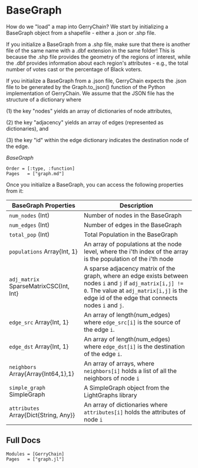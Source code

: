 # BaseGraph

How do we "load" a map into GerryChain? We start by initializing a BaseGraph
object from a shapefile - either a .json or .shp file.

If you initialize a BaseGraph from a .shp file, make sure that there is
another file of the same name with a .dbf extension in the same folder!
This is because the .shp file provides the geometry of the regions of interest,
while the .dbf provides information about each region's attributes - e.g.,
the total number of votes cast or the percentage of Black voters.

If you initialize a BaseGraph from a .json file, GerryChain expects the .json file
to be generated by the Graph.to_json() function of the Python implementation of GerryChain.
We assume that the JSON file has the structure of a dictionary where

(1) the key "nodes" yields an array of dictionaries of node attributes,

(2) the key "adjacency" yields an array of edges (represented as dictionaries), and

(3) the key "id" within the edge dictionary indicates the destination node of the edge.

*BaseGraph*

```@index
Order = [:type, :function]
Pages   = ["graph.md"]
```

Once you initialize a BaseGraph, you can access the following properties from it:

| BaseGraph Properties                       | Description                                                                              |
|--------------------------------------------|------------------------------------------------------------------------------------------|
| `num_nodes` (Int)                          | Number of nodes in the BaseGraph                                                         |
| `num_edges` (Int)                          | Number of edges in the BaseGraph                                                         |
| `total_pop` (Int)                          | Total Population in the BaseGraph                                                        |
| `populations` Array{Int, 1}                | An array of populations at the node level, where the i'th index of the array is the population of the i'th node |
| `adj_matrix` SparseMatrixCSC{Int, Int}     | A sparse adjacency matrix of the graph, where an edge exists between nodes `i` and `j` if `adj_matrix[i,j] != 0`. The value at `adj_matrix[i,j]` is the edge id of the edge that connects nodes `i` and `j`. |
| `edge_src` Array{Int, 1}                   | An array of length(num_edges) where `edge_src[i]` is the source of the edge `i`. |
| `edge_dst` Array{Int, 1}                   | An array of length(num_edges) where `edge_dst[i]` is the destination of the edge `i`. |
| `neighbors` Array{Array{Int64,1},1}        | An array of arrays, where `neighbors[i]` holds a list of all the neighbors of node `i` |
| `simple_graph` SimpleGraph                 | A SimpleGraph object from the LightGraphs library |
| `attributes` Array{Dict{String, Any}}      | An array of dictionaries where `attributes[i]` holds the attributes of node `i` |

## Full Docs

```@autodocs
Modules = [GerryChain]
Pages   = ["graph.jl"]
```
